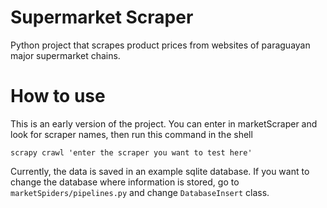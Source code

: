 # Supermarket Scraper

Python project that scrapes product prices from websites of paraguayan major supermarket chains.

# How to use

This is an early version of the project. You can enter in marketScraper and look for scraper names, then run this command in the shell

```scrapy crawl 'enter the scraper you want to test here'```

Currently, the data is saved in an example sqlite database. If you want to change the database where information is stored, go to ```marketSpiders/pipelines.py``` and change ```DatabaseInsert``` class.
